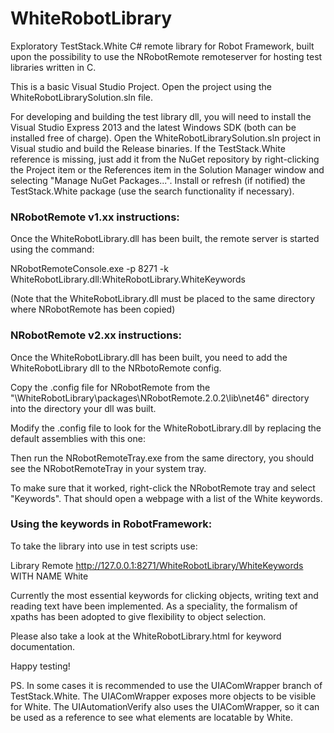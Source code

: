 WhiteRobotLibrary
=================

Exploratory TestStack.White C# remote library for Robot Framework, built upon the possibility to use the NRobotRemote remoteserver for hosting test libraries written in C.

This is a basic Visual Studio Project. Open the project using the WhiteRobotLibrarySolution.sln file.

For developing and building the test library dll, you will need to install the Visual Studio Express 2013 and the latest Windows SDK (both can be installed free of charge). Open the WhiteRobotLibrarySolution.sln project in Visual studio and build the Release binaries. If the TestStack.White reference is missing, just add it from the NuGet repository by right-clicking the Project item or the References item in the Solution Manager window and selecting "Manage NuGet Packages...". Install or refresh (if notified) the TestStack.White package (use the search functionality if necessary).

### NRobotRemote v1.xx instructions:

Once the WhiteRobotLibrary.dll has been built, the remote server is started using the command:

NRobotRemoteConsole.exe -p 8271 -k WhiteRobotLibrary.dll:WhiteRobotLibrary.WhiteKeywords

(Note that the WhiteRobotLibrary.dll must be placed to the same directory where NRobotRemote has been copied)

### NRobotRemote v2.xx instructions: 

Once the WhiteRobotLibrary.dll has been built, you need to add the WhiteRobotLibrary dll to the NRbotoRemote config.

Copy the .config file for NRobotRemote from the "\WhiteRobotLibrary\packages\NRobotRemote.2.0.2\lib\net46\" directory into the directory your dll was built.

Modify the .config file to look for the WhiteRobotLibrary.dll by replacing the default assemblies with this one: 
		<assemblies>
			<add name="WhiteRobotLibrary" type="WhiteRobotLibrary.WhiteKeywords" docfile="WhiteRobotLibrary.xml"/>
		</assemblies>
		
Then run the NRobotRemoteTray.exe from the same directory, you should see the NRobotRemoteTray in your system tray. 

To make sure that it worked, right-click the NRobotRemote tray and select "Keywords".
That should open a webpage with a list of the White keywords. 

### Using the keywords in RobotFramework: 

To take the library into use in test scripts use:

Library    Remote    http://127.0.0.1:8271/WhiteRobotLibrary/WhiteKeywords    WITH NAME    White


Currently the most essential keywords for clicking objects, writing text and reading text have been implemented. As a speciality, the formalism of xpaths has been adopted to give flexibility to object selection.

Please also take a look at the WhiteRobotLibrary.html for keyword documentation.

Happy testing!

PS. In some cases it is recommended to use the UIAComWrapper branch of TestStack.White. The UIAComWrapper exposes more objects to be visible for White. The UIAutomationVerify also uses the UIAComWrapper, so it can be used as a reference to see what elements are locatable by White.

